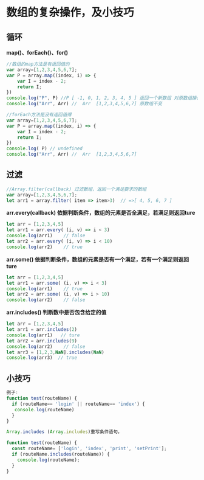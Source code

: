 # 数组的复杂操作，及小技巧

## 循环

 **map\(\)、forEach\(\)、for\(\)**

```javascript
//数组的map方法是有返回值的
var array=[1,2,3,4,5,6,7];
var P = array.map((index, i) => {
    var I = index - 2;
    return I;
})
console.log("P", P) //P [ -1, 0, 1, 2, 3, 4, 5 ] 返回一个新数组 对原数组操作
console.log("Arr", Arr) //  Arr  [1,2,3,4,5,6,7] 原数组不变

//forEach方法是没有返回值得
var array=[1,2,3,4,5,6,7];
var P = array.map((index, i) => {
    var I = index - 2;
    return I;
})
console.log( P) // undefined
console.log("Arr", Arr) //  Arr  [1,2,3,4,5,6,7] 
```

## 过滤

```javascript
//Array.filter(callback) 过滤数组，返回一个满足要求的数组
var array=[1,2,3,4,5,6,7];
let arr1 = array.filter( item => item>3)  // =>[ 4, 5, 6, 7 ]
```

 **arr.every\(callback\)  依据判断条件，数组的元素是否全满足，若满足则返回ture**

```javascript
let arr = [1,2,3,4,5]
let arr1 = arr.every( (i, v) => i < 3)
console.log(arr1)    // false
let arr2 = arr.every( (i, v) => i < 10)
console.log(arr2)    // true
```

  **arr.some\(\) 依据判断条件，数组的元素是否有一个满足，若有一个满足则返回ture**

```javascript
let arr = [1,2,3,4,5]
let arr1 = arr.some( (i, v) => i < 3)
console.log(arr1)    // true
let arr2 = arr.some( (i, v) => i > 10)
console.log(arr2)    // false
```

  **arr.includes\(\) 判断数中是否包含给定的值**

```javascript
let arr = [1,2,3,4,5]
let arr1 = arr.includes(2)  
console.log(arr1)   // ture
let arr2 = arr.includes(9) 
console.log(arr2)    // false
let arr3 = [1,2,3,NaN].includes(NaN)
console.log(arr3)  // true
```

## 小技巧

```javascript
例子:
function test(routeName) {
  if (routeName== 'login' || routeName== 'index') {
   console.log(routeName)
  }
}

Array.includes (Array.includes)重写条件语句。

function test(routeName) {
  const routeName= ['login', 'index', 'print', 'setPrint'];
  if (routeName.includes(routeName)) {
    console.log(routeName);
  }
}
```

